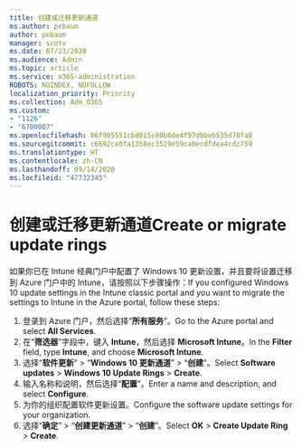 ```yaml
---
title: 创建或迁移更新通道
ms.author: pebaum
author: pebaum
manager: scotv
ms.date: 07/23/2020
ms.audience: Admin
ms.topic: article
ms.service: o365-administration
ROBOTS: NOINDEX, NOFOLLOW
localization_priority: Priority
ms.collection: Adm_O365
ms.custom:
- "1126"
- "6700007"
ms.openlocfilehash: 06f905551cbd015c80b6de4f97d0beb535d70fa0
ms.sourcegitcommit: c6692ce0fa1358ec3529e59ca0ecdfdea4cdc759
ms.translationtype: HT
ms.contentlocale: zh-CN
ms.lasthandoff: 09/14/2020
ms.locfileid: "47732345"
---
```

# <a name="create-or-migrate-update-rings"></a><span data-ttu-id="b9aff-102">创建或迁移更新通道</span><span class="sxs-lookup"><span data-stu-id="b9aff-102">Create or migrate update rings</span></span>

<span data-ttu-id="b9aff-103">如果你已在 Intune 经典门户中配置了 Windows 10 更新设置，并且要将设置迁移到 Azure 门户中的 Intune，请按照以下步骤操作：</span><span class="sxs-lookup"><span data-stu-id="b9aff-103">If you configured Windows 10 update settings in the Intune classic portal and you want to migrate the settings to Intune in the Azure portal, follow these steps:</span></span>

1.  <span data-ttu-id="b9aff-104">登录到 Azure 门户，然后选择“**所有服务**”。</span><span class="sxs-lookup"><span data-stu-id="b9aff-104">Go to the Azure portal and select  **All Services**.</span></span>
2.  <span data-ttu-id="b9aff-105">在“**筛选器**”字段中，键入 **Intune**，然后选择 **Microsoft Intune**。</span><span class="sxs-lookup"><span data-stu-id="b9aff-105">In the  **Filter**  field, type  **Intune**, and choose  **Microsoft Intune**.</span></span>
3.  <span data-ttu-id="b9aff-106">选择“**软件更新**”  >  “**Windows 10 更新通道**”  >  “**创建**”。</span><span class="sxs-lookup"><span data-stu-id="b9aff-106">Select  **Software updates**  >  **Windows 10 Update Rings**  >  **Create**.</span></span>
4.  <span data-ttu-id="b9aff-107">输入名称和说明，然后选择“**配置**”。</span><span class="sxs-lookup"><span data-stu-id="b9aff-107">Enter a name and description, and select  **Configure**.</span></span>
5.  <span data-ttu-id="b9aff-108">为你的组织配置软件更新设置。</span><span class="sxs-lookup"><span data-stu-id="b9aff-108">Configure the software update settings for your organization.</span></span>
6.  <span data-ttu-id="b9aff-109">选择“**确定**” > “**创建更新通道**” > “**创建**”。</span><span class="sxs-lookup"><span data-stu-id="b9aff-109">Select  **OK** > **Create Update Ring** > **Create**.</span></span>